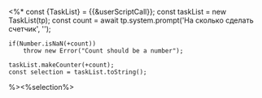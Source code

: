 <%* 
	const {TaskList} = {{&userScriptCall}};
	const taskList  = new TaskList(tp);
	const count = await tp.system.prompt('На сколько сделать счетчик', '');
	
	if(Number.isNaN(+count)) 
		throw new Error("Count should be a number");
	
	taskList.makeCounter(+count);
	const selection = taskList.toString();
%><%selection%>